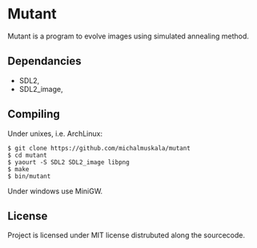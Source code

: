 # Mutant

Mutant is a program to evolve images using simulated annealing method.

## Dependancies

* SDL2,
* SDL2_image,

## Compiling

Under unixes, i.e. ArchLinux:
```
$ git clone https://github.com/michalmuskala/mutant
$ cd mutant
$ yaourt -S SDL2 SDL2_image libpng
$ make
$ bin/mutant
```

Under windows use MiniGW.

## License

Project is licensed under MIT license distrubuted along the sourcecode.
